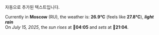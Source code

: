 
자동으로 추가된 텍스트입니다.

<!--START_SECTION:weather:moscow-->
Currently in **Moscow** (RU), the weather is: **26.9°C** (feels like **27.8°C**), ***light rain***<br/>
On *July 15, 2025*, the *sun rises* at 🌅**04:05** and *sets* at 🌇**21:04**.
<!--END_SECTION:weather-->
